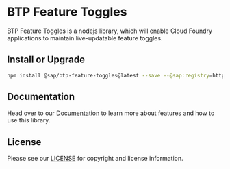 # BTP Feature Toggles

BTP Feature Toggles is a nodejs library, which will enable Cloud Foundry applications to maintain live-updatable feature
toggles.

## Install or Upgrade

```bash
npm install @sap/btp-feature-toggles@latest --save --@sap:registry=https://int.repositories.cloud.sap/artifactory/api/npm/build-releases-npm/
```

## Documentation

Head over to our [Documentation](https://github.wdf.sap.corp/pages/cds-community/btp-feature-toggles/) to learn more about features and how to use this library.

## License

Please see our [LICENSE](LICENSE.md) for copyright and license information.
